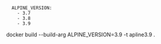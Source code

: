 ```
  ALPINE_VERSION:
    - 3.7
    - 3.8
    - 3.9
```
docker build --build-arg ALPINE_VERSION=3.9 -t apline3.9 .
